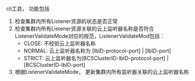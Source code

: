 cli工具， 功能包括

1. 检查集群内所有Listener资源的状态是否正常
2. 检查集群内所有Listener资源关联的云上监听器名称是否符合ListenerValidateMode对应的规范，ListenerValidateMod包括：
    + CLOSE: 不校验云上监听器名称
    + NORMAL: 云上监听器名称为 [lbID-protocol-port] | [lbID-port]
    + STRICT: 云上监听器名为[BCSClusterID-lbID-protocol-port] | [BCSClusterID-lbID-port]
3. 根据ListenerValidateMode， 更新集群内所有监听器关联的云上监听器名称